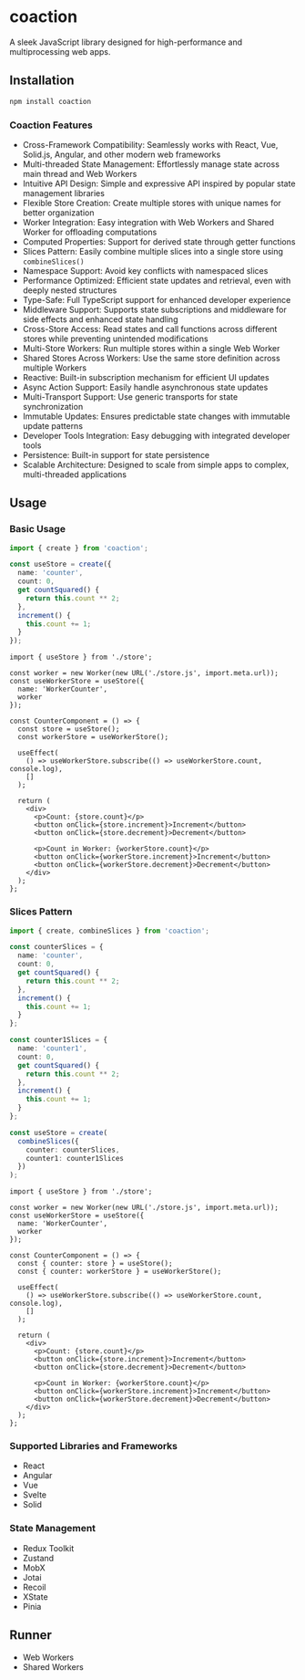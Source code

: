 # coaction

A sleek JavaScript library designed for high-performance and multiprocessing web apps.

## Installation

```bash
npm install coaction
```

### Coaction Features

- Cross-Framework Compatibility: Seamlessly works with React, Vue, Solid.js, Angular, and other modern web frameworks
- Multi-threaded State Management: Effortlessly manage state across main thread and Web Workers
- Intuitive API Design: Simple and expressive API inspired by popular state management libraries
- Flexible Store Creation: Create multiple stores with unique names for better organization
- Worker Integration: Easy integration with Web Workers and Shared Worker for offloading computations
- Computed Properties: Support for derived state through getter functions
- Slices Pattern: Easily combine multiple slices into a single store using `combineSlices()`
- Namespace Support: Avoid key conflicts with namespaced slices
- Performance Optimized: Efficient state updates and retrieval, even with deeply nested structures
- Type-Safe: Full TypeScript support for enhanced developer experience
- Middleware Support: Supports state subscriptions and middleware for side effects and enhanced state handling
- Cross-Store Access: Read states and call functions across different stores while preventing unintended modifications
- Multi-Store Workers: Run multiple stores within a single Web Worker
- Shared Stores Across Workers: Use the same store definition across multiple Workers
- Reactive: Built-in subscription mechanism for efficient UI updates
- Async Action Support: Easily handle asynchronous state updates
- Multi-Transport Support: Use generic transports for state synchronization
- Immutable Updates: Ensures predictable state changes with immutable update patterns
- Developer Tools Integration: Easy debugging with integrated developer tools
- Persistence: Built-in support for state persistence
- Scalable Architecture: Designed to scale from simple apps to complex, multi-threaded applications

## Usage

### Basic Usage

```ts
import { create } from 'coaction';

const useStore = create({
  name: 'counter',
  count: 0,
  get countSquared() {
    return this.count ** 2;
  },
  increment() {
    this.count += 1;
  }
});
```

```tsx
import { useStore } from './store';

const worker = new Worker(new URL('./store.js', import.meta.url));
const useWorkerStore = useStore({
  name: 'WorkerCounter',
  worker
});

const CounterComponent = () => {
  const store = useStore();
  const workerStore = useWorkerStore();

  useEffect(
    () => useWorkerStore.subscribe(() => useWorkerStore.count, console.log),
    []
  );

  return (
    <div>
      <p>Count: {store.count}</p>
      <button onClick={store.increment}>Increment</button>
      <button onClick={store.decrement}>Decrement</button>

      <p>Count in Worker: {workerStore.count}</p>
      <button onClick={workerStore.increment}>Increment</button>
      <button onClick={workerStore.decrement}>Decrement</button>
    </div>
  );
};
```

### Slices Pattern

```ts
import { create, combineSlices } from 'coaction';

const counterSlices = {
  name: 'counter',
  count: 0,
  get countSquared() {
    return this.count ** 2;
  },
  increment() {
    this.count += 1;
  }
};

const counter1Slices = {
  name: 'counter1',
  count: 0,
  get countSquared() {
    return this.count ** 2;
  },
  increment() {
    this.count += 1;
  }
};

const useStore = create(
  combineSlices({
    counter: counterSlices,
    counter1: counter1Slices
  })
);
```

```tsx
import { useStore } from './store';

const worker = new Worker(new URL('./store.js', import.meta.url));
const useWorkerStore = useStore({
  name: 'WorkerCounter',
  worker
});

const CounterComponent = () => {
  const { counter: store } = useStore();
  const { counter: workerStore } = useWorkerStore();

  useEffect(
    () => useWorkerStore.subscribe(() => useWorkerStore.count, console.log),
    []
  );

  return (
    <div>
      <p>Count: {store.count}</p>
      <button onClick={store.increment}>Increment</button>
      <button onClick={store.decrement}>Decrement</button>

      <p>Count in Worker: {workerStore.count}</p>
      <button onClick={workerStore.increment}>Increment</button>
      <button onClick={workerStore.decrement}>Decrement</button>
    </div>
  );
};
```

### Supported Libraries and Frameworks

- React
- Angular
- Vue
- Svelte
- Solid

### State Management

- Redux Toolkit
- Zustand
- MobX
- Jotai
- Recoil
- XState
- Pinia

## Runner

- Web Workers
- Shared Workers
